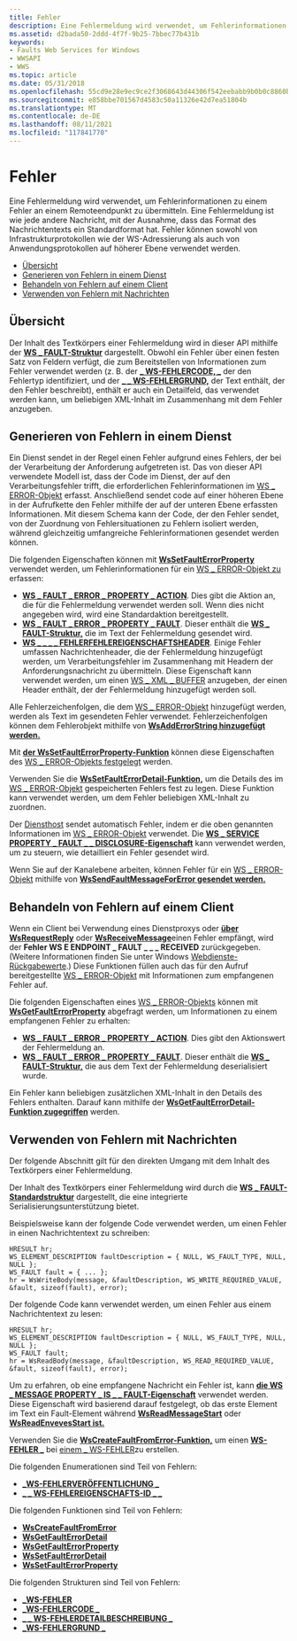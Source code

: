```yaml
---
title: Fehler
description: Eine Fehlermeldung wird verwendet, um Fehlerinformationen zu einem Fehler an einem Remoteendpunkt zu übermitteln.
ms.assetid: d2bada50-2ddd-4f7f-9b25-7bbec77b431b
keywords:
- Faults Web Services for Windows
- WWSAPI
- WWS
ms.topic: article
ms.date: 05/31/2018
ms.openlocfilehash: 55cd9e28e9ec9ce2f3068643d44306f542eebabb9b0b0c8860b15e9e986b49b9
ms.sourcegitcommit: e858bbe701567d4583c50a11326e42d7ea51804b
ms.translationtype: MT
ms.contentlocale: de-DE
ms.lasthandoff: 08/11/2021
ms.locfileid: "117841770"
---
```

# <a name="faults"></a>Fehler

Eine Fehlermeldung wird verwendet, um Fehlerinformationen zu einem Fehler an einem Remoteendpunkt zu übermitteln. Eine Fehlermeldung ist wie jede andere Nachricht, mit der Ausnahme, dass das Format des Nachrichtentexts ein Standardformat hat. Fehler können sowohl von Infrastrukturprotokollen wie der WS-Adressierung als auch von Anwendungsprotokollen auf höherer Ebene verwendet werden.

-   [Übersicht](#overview)
-   [Generieren von Fehlern in einem Dienst](#generating-faults-in-a-service)
-   [Behandeln von Fehlern auf einem Client](#handling-faults-on-a-client)
-   [Verwenden von Fehlern mit Nachrichten](#using-faults-with-messages)

## <a name="overview"></a>Übersicht

Der Inhalt des Textkörpers einer Fehlermeldung wird in dieser API mithilfe der [**WS \_ FAULT-Struktur**](/windows/desktop/api/WebServices/ns-webservices-ws_fault) dargestellt. Obwohl ein Fehler über einen festen Satz von Feldern verfügt, die zum Bereitstellen von Informationen zum Fehler verwendet werden (z. B. der [**\_ WS-FEHLERCODE, \_**](/windows/desktop/api/WebServices/ns-webservices-ws_fault_code) der den Fehlertyp identifiziert, und der [**\_ \_ WS-FEHLERGRUND,**](/windows/desktop/api/WebServices/ns-webservices-ws_fault_reason) der Text enthält, der den Fehler beschreibt), enthält er auch ein Detailfeld, das verwendet werden kann, um beliebigen XML-Inhalt im Zusammenhang mit dem Fehler anzugeben.

## <a name="generating-faults-in-a-service"></a>Generieren von Fehlern in einem Dienst

Ein Dienst sendet in der Regel einen Fehler aufgrund eines Fehlers, der bei der Verarbeitung der Anforderung aufgetreten ist. Das von dieser API verwendete Modell ist, dass der Code im Dienst, der auf den Verarbeitungsfehler trifft, die erforderlichen Fehlerinformationen im [WS \_ ERROR-Objekt](ws-error.md) erfasst. Anschließend sendet code auf einer höheren Ebene in der Aufrufkette den Fehler mithilfe der auf der unteren Ebene erfassten Informationen. Mit diesem Schema kann der Code, der den Fehler sendet, von der Zuordnung von Fehlersituationen zu Fehlern isoliert werden, während gleichzeitig umfangreiche Fehlerinformationen gesendet werden können.

Die folgenden Eigenschaften können mit [**WsSetFaultErrorProperty**](/windows/desktop/api/WebServices/nf-webservices-wssetfaulterrorproperty) verwendet werden, um Fehlerinformationen für ein [WS \_ ERROR-Objekt zu](ws-error.md) erfassen:

-   [**WS \_ FAULT \_ ERROR \_ PROPERTY \_ ACTION**](/windows/desktop/api/WebServices/ne-webservices-ws_fault_error_property_id). Dies gibt die Aktion an, die für die Fehlermeldung verwendet werden soll. Wenn dies nicht angegeben wird, wird eine Standardaktion bereitgestellt.
-   [**WS \_ FAULT \_ ERROR \_ PROPERTY \_ FAULT**](/windows/desktop/api/WebServices/ne-webservices-ws_fault_error_property_id). Dieser enthält die [**WS \_ FAULT-Struktur,**](/windows/desktop/api/WebServices/ns-webservices-ws_fault) die im Text der Fehlermeldung gesendet wird.
-   [**WS \_ \_ \_ \_ FEHLERFEHLEREIGENSCHAFTSHEADER**](/windows/desktop/api/WebServices/ne-webservices-ws_fault_error_property_id). Einige Fehler umfassen Nachrichtenheader, die der Fehlermeldung hinzugefügt werden, um Verarbeitungsfehler im Zusammenhang mit Headern der Anforderungsnachricht zu übermitteln. Diese Eigenschaft kann verwendet werden, um einen [WS \_ XML \_ BUFFER](ws-xml-buffer.md) anzugeben, der einen Header enthält, der der Fehlermeldung hinzugefügt werden soll.

Alle Fehlerzeichenfolgen, die dem [WS \_ ERROR-Objekt](ws-error.md) hinzugefügt werden, werden als Text im gesendeten Fehler verwendet. Fehlerzeichenfolgen können dem Fehlerobjekt mithilfe von [**WsAddErrorString hinzugefügt werden.**](/windows/desktop/api/WebServices/nf-webservices-wsadderrorstring)

Mit [**der WsSetFaultErrorProperty-Funktion**](/windows/desktop/api/WebServices/nf-webservices-wssetfaulterrorproperty) können diese Eigenschaften des [WS \_ ERROR-Objekts festgelegt](ws-error.md) werden.

Verwenden Sie die [**WsSetFaultErrorDetail-Funktion,**](/windows/desktop/api/WebServices/nf-webservices-wssetfaulterrordetail) um die Details des im [WS \_ ERROR-Objekt](ws-error.md) gespeicherten Fehlers fest zu legen. Diese Funktion kann verwendet werden, um dem Fehler beliebigen XML-Inhalt zu zuordnen.

Der [Diensthost](service-host.md) sendet automatisch Fehler, indem er die oben genannten Informationen im [WS \_ ERROR-Objekt](ws-error.md) verwendet. Die [**WS \_ SERVICE PROPERTY \_ FAULT \_ \_ DISCLOSURE-Eigenschaft**](/windows/desktop/api/WebServices/ne-webservices-ws_service_property_id) kann verwendet werden, um zu steuern, wie detailliert ein Fehler gesendet wird.

Wenn Sie auf der Kanalebene arbeiten, können Fehler für ein [WS \_ ERROR-Objekt](ws-error.md) mithilfe von [**WsSendFaultMessageForError gesendet werden.**](/windows/desktop/api/WebServices/nf-webservices-wssendfaultmessageforerror)

## <a name="handling-faults-on-a-client"></a>Behandeln von Fehlern auf einem Client

Wenn ein Client bei Verwendung [](service-proxy.md) eines Dienstproxys oder [**über WsRequestReply**](/windows/desktop/api/WebServices/nf-webservices-wsrequestreply) oder [**WsReceiveMessage**](/windows/desktop/api/WebServices/nf-webservices-wsreceivemessage)einen Fehler empfängt, wird der **Fehler WS E ENDPOINT \_ FAULT \_ \_ \_ RECEIVED** zurückgegeben. (Weitere Informationen finden Sie unter Windows [Webdienste-Rückgabewerte](windows-web-services-return-values.md).) Diese Funktionen füllen auch das für den Aufruf bereitgestellte [WS \_ ERROR-Objekt](ws-error.md) mit Informationen zum empfangenen Fehler auf.

Die folgenden Eigenschaften eines [WS \_ ERROR-Objekts](ws-error.md) können mit [**WsGetFaultErrorProperty**](/windows/desktop/api/WebServices/nf-webservices-wsgetfaulterrorproperty) abgefragt werden, um Informationen zu einem empfangenen Fehler zu erhalten:

-   [**WS \_ FAULT \_ ERROR \_ PROPERTY \_ ACTION**](/windows/desktop/api/WebServices/ne-webservices-ws_fault_error_property_id). Dies gibt den Aktionswert der Fehlermeldung an.
-   [**WS \_ FAULT \_ ERROR \_ PROPERTY \_ FAULT**](/windows/desktop/api/WebServices/ne-webservices-ws_fault_error_property_id). Dieser enthält die [**WS \_ FAULT-Struktur,**](/windows/desktop/api/WebServices/ns-webservices-ws_fault) die aus dem Text der Fehlermeldung deserialisiert wurde.

Ein Fehler kann beliebigen zusätzlichen XML-Inhalt in den Details des Fehlers enthalten. Darauf kann mithilfe der [**WsGetFaultErrorDetail-Funktion zugegriffen**](/windows/desktop/api/WebServices/nf-webservices-wsgetfaulterrordetail) werden.

## <a name="using-faults-with-messages"></a>Verwenden von Fehlern mit Nachrichten

Der folgende Abschnitt gilt für den direkten Umgang mit dem Inhalt des Textkörpers einer Fehlermeldung.

Der Inhalt des Textkörpers einer Fehlermeldung wird durch die [**WS \_ FAULT-Standardstruktur**](/windows/desktop/api/WebServices/ns-webservices-ws_fault) dargestellt, die eine integrierte Serialisierungsunterstützung bietet.

Beispielsweise kann der folgende Code verwendet werden, um einen Fehler in einen Nachrichtentext zu schreiben:

``` syntax
HRESULT hr;
WS_ELEMENT_DESCRIPTION faultDescription = { NULL, WS_FAULT_TYPE, NULL, NULL };
WS_FAULT fault = { ... };
hr = WsWriteBody(message, &faultDescription, WS_WRITE_REQUIRED_VALUE, &fault, sizeof(fault), error);
```

Der folgende Code kann verwendet werden, um einen Fehler aus einem Nachrichtentext zu lesen:

``` syntax
HRESULT hr;
WS_ELEMENT_DESCRIPTION faultDescription = { NULL, WS_FAULT_TYPE, NULL, NULL };
WS_FAULT fault;
hr = WsReadBody(message, &faultDescription, WS_READ_REQUIRED_VALUE, &fault, sizeof(fault), error);
```

Um zu erfahren, ob eine empfangene Nachricht ein Fehler ist, kann [**die WS \_ MESSAGE PROPERTY \_ IS \_ \_ FAULT-Eigenschaft**](/windows/desktop/api/WebServices/ne-webservices-ws_message_property_id) verwendet werden. Diese Eigenschaft wird basierend darauf festgelegt, ob das erste Element im Text ein Fault-Element während [**WsReadMessageStart**](/windows/desktop/api/WebServices/nf-webservices-wsreadmessagestart) oder [**WsReadEnvevesStart ist.**](/windows/desktop/api/WebServices/nf-webservices-wsreadenvelopestart)

Verwenden Sie die [**WsCreateFaultFromError-Funktion,**](/windows/desktop/api/WebServices/nf-webservices-wscreatefaultfromerror) um einen [**WS-FEHLER \_**](/windows/desktop/api/WebServices/ns-webservices-ws_fault) bei [einem \_ WS-FEHLER](ws-error.md)zu erstellen.

Die folgenden Enumerationen sind Teil von Fehlern:

-   [**\_WS-FEHLERVERÖFFENTLICHUNG \_**](/windows/desktop/api/WebServices/ne-webservices-ws_fault_disclosure)
-   [**\_ \_ WS-FEHLEREIGENSCHAFTS-ID \_ \_**](/windows/desktop/api/WebServices/ne-webservices-ws_fault_error_property_id)

Die folgenden Funktionen sind Teil von Fehlern:

-   [**WsCreateFaultFromError**](/windows/desktop/api/WebServices/nf-webservices-wscreatefaultfromerror)
-   [**WsGetFaultErrorDetail**](/windows/desktop/api/WebServices/nf-webservices-wsgetfaulterrordetail)
-   [**WsGetFaultErrorProperty**](/windows/desktop/api/WebServices/nf-webservices-wsgetfaulterrorproperty)
-   [**WsSetFaultErrorDetail**](/windows/desktop/api/WebServices/nf-webservices-wssetfaulterrordetail)
-   [**WsSetFaultErrorProperty**](/windows/desktop/api/WebServices/nf-webservices-wssetfaulterrorproperty)

Die folgenden Strukturen sind Teil von Fehlern:

-   [**\_WS-FEHLER**](/windows/desktop/api/WebServices/ns-webservices-ws_fault)
-   [**\_WS-FEHLERCODE \_**](/windows/desktop/api/WebServices/ns-webservices-ws_fault_code)
-   [**\_ \_ WS-FEHLERDETAILBESCHREIBUNG \_**](/windows/desktop/api/WebServices/ns-webservices-ws_fault_detail_description)
-   [**\_WS-FEHLERGRUND \_**](/windows/desktop/api/WebServices/ns-webservices-ws_fault_reason)

 

 




